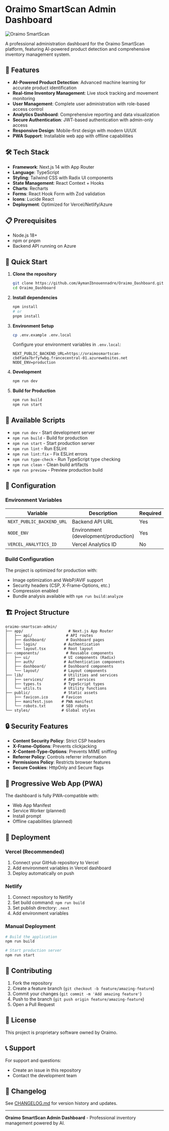 # Oraimo SmartScan Admin Dashboard

![Oraimo SmartScan](https://img.shields.io/badge/Oraimo-SmartScan-000000?style=for-the-badge&logo=data:image/svg+xml;base64,PHN2ZyB3aWR0aD0iMjQiIGhlaWdodD0iMjQiIHZpZXdCb3g9IjAgMCAyNCAyNCIgZmlsbD0ibm9uZSIgeG1sbnM9Imh0dHA6Ly93d3cudzMub3JnLzIwMDAvc3ZnIj4KPHBhdGggZD0iTTEyIDJDMTMuMSAyIDE0IDIuOSAxNCA0VjIwQzE0IDIxLjEgMTMuMSAyMiAxMiAyMkw0IDIyQzIuOSAyMiAyIDIxLjEgMiAyMFY0QzIgMi45IDIuOSAyIDQgMkgxMkMxMy4xIDIgMTQgMi45IDE0IDRWNFoiIGZpbGw9IiNmZmZmZmYiLz4KPC9zdmc+)

A professional administration dashboard for the Oraimo SmartScan platform, featuring AI-powered product detection and comprehensive inventory management system.

## 🚀 Features

- **AI-Powered Product Detection**: Advanced machine learning for accurate product identification
- **Real-time Inventory Management**: Live stock tracking and movement monitoring
- **User Management**: Complete user administration with role-based access control
- **Analytics Dashboard**: Comprehensive reporting and data visualization
- **Secure Authentication**: JWT-based authentication with admin-only access
- **Responsive Design**: Mobile-first design with modern UI/UX
- **PWA Support**: Installable web app with offline capabilities

## 🛠️ Tech Stack

- **Framework**: Next.js 14 with App Router
- **Language**: TypeScript
- **Styling**: Tailwind CSS with Radix UI components
- **State Management**: React Context + Hooks
- **Charts**: Recharts
- **Forms**: React Hook Form with Zod validation
- **Icons**: Lucide React
- **Deployment**: Optimized for Vercel/Netlify/Azure

## 📋 Prerequisites

- Node.js 18+
- npm or pnpm
- Backend API running on Azure

## 🚀 Quick Start

1. **Clone the repository**
   ```bash
   git clone https://github.com/AymanIbnouennadre/Oraimo_Dashboard.git
   cd Oraimo_Dashboard
   ```

2. **Install dependencies**
   ```bash
   npm install
   # or
   pnpm install
   ```

3. **Environment Setup**
   ```bash
   cp .env.example .env.local
   ```

   Configure your environment variables in `.env.local`:
   ```env
   NEXT_PUBLIC_BACKEND_URL=https://oraimosmartscan-cbdfada7brfyfwbg.francecentral-01.azurewebsites.net
   NODE_ENV=production
   ```

4. **Development**
   ```bash
   npm run dev
   ```

5. **Build for Production**
   ```bash
   npm run build
   npm run start
   ```

## 📜 Available Scripts

- `npm run dev` - Start development server
- `npm run build` - Build for production
- `npm run start` - Start production server
- `npm run lint` - Run ESLint
- `npm run lint:fix` - Fix ESLint errors
- `npm run type-check` - Run TypeScript type checking
- `npm run clean` - Clean build artifacts
- `npm run preview` - Preview production build

## 🔧 Configuration

### Environment Variables

| Variable | Description | Required |
|----------|-------------|----------|
| `NEXT_PUBLIC_BACKEND_URL` | Backend API URL | Yes |
| `NODE_ENV` | Environment (development/production) | Yes |
| `VERCEL_ANALYTICS_ID` | Vercel Analytics ID | No |

### Build Configuration

The project is optimized for production with:
- Image optimization and WebP/AVIF support
- Security headers (CSP, X-Frame-Options, etc.)
- Compression enabled
- Bundle analysis available with `npm run build:analyze`

## 🏗️ Project Structure

```
oraimo-smartscan-admin/
├── app/                    # Next.js App Router
│   ├── api/               # API routes
│   ├── dashboard/         # Dashboard pages
│   ├── login/            # Authentication
│   └── layout.tsx        # Root layout
├── components/            # Reusable components
│   ├── ui/               # UI components (Radix)
│   ├── auth/             # Authentication components
│   ├── dashboard/        # Dashboard components
│   └── layout/           # Layout components
├── lib/                  # Utilities and services
│   ├── services/         # API services
│   ├── types.ts          # TypeScript types
│   └── utils.ts          # Utility functions
├── public/               # Static assets
│   ├── favicon.ico      # Favicon
│   ├── manifest.json    # PWA manifest
│   └── robots.txt       # SEO robots
└── styles/              # Global styles
```

## 🔒 Security Features

- **Content Security Policy**: Strict CSP headers
- **X-Frame-Options**: Prevents clickjacking
- **X-Content-Type-Options**: Prevents MIME sniffing
- **Referrer Policy**: Controls referrer information
- **Permissions Policy**: Restricts browser features
- **Secure Cookies**: HttpOnly and Secure flags

## 📱 Progressive Web App (PWA)

The dashboard is fully PWA-compatible with:
- Web App Manifest
- Service Worker (planned)
- Install prompt
- Offline capabilities (planned)

## 🚀 Deployment

### Vercel (Recommended)

1. Connect your GitHub repository to Vercel
2. Add environment variables in Vercel dashboard
3. Deploy automatically on push

### Netlify

1. Connect repository to Netlify
2. Set build command: `npm run build`
3. Set publish directory: `.next`
4. Add environment variables

### Manual Deployment

```bash
# Build the application
npm run build

# Start production server
npm run start
```

## 🤝 Contributing

1. Fork the repository
2. Create a feature branch (`git checkout -b feature/amazing-feature`)
3. Commit your changes (`git commit -m 'Add amazing feature'`)
4. Push to the branch (`git push origin feature/amazing-feature`)
5. Open a Pull Request

## 📝 License

This project is proprietary software owned by Oraimo.

## 📞 Support

For support and questions:
- Create an issue in this repository
- Contact the development team

## 🔄 Changelog

See [CHANGELOG.md](CHANGELOG.md) for version history and updates.

---

**Oraimo SmartScan Admin Dashboard** - Professional inventory management powered by AI.
